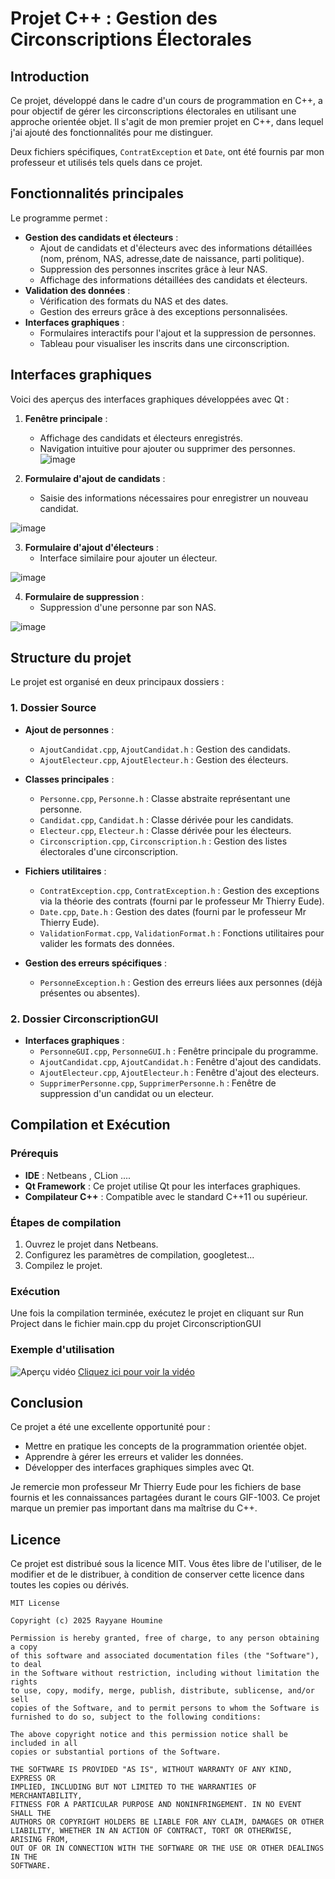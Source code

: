 # Projet C++ : Gestion des Circonscriptions Électorales

## Introduction

Ce projet, développé dans le cadre d'un cours de programmation en C++, a pour objectif de gérer les circonscriptions électorales en utilisant une approche orientée objet. Il s'agit de mon premier projet en C++, dans lequel j'ai ajouté des fonctionnalités pour me distinguer. 

Deux fichiers spécifiques, `ContratException` et `Date`, ont été fournis par mon professeur et utilisés tels quels dans ce projet.

## Fonctionnalités principales

Le programme permet :

- **Gestion des candidats et électeurs** :
  - Ajout de candidats et d'électeurs avec des informations détaillées (nom, prénom, NAS, adresse,date de naissance, parti politique).
  - Suppression des personnes inscrites grâce à leur NAS.
  - Affichage des informations détaillées des candidats et électeurs.
- **Validation des données** :
  - Vérification des formats du NAS et des dates.
  - Gestion des erreurs grâce à des exceptions personnalisées.
- **Interfaces graphiques** :
  - Formulaires interactifs pour l'ajout et la suppression de personnes.
  - Tableau pour visualiser les inscrits dans une circonscription.

## Interfaces graphiques

Voici des aperçus des interfaces graphiques développées avec Qt :

1. **Fenêtre principale** :
   - Affichage des candidats et électeurs enregistrés.
   - Navigation intuitive pour ajouter ou supprimer des personnes.
  ![image](https://github.com/user-attachments/assets/f41f9cd7-64fe-45c5-82f7-4872e25f1e19)

2. **Formulaire d'ajout de candidats** :
   - Saisie des informations nécessaires pour enregistrer un nouveau candidat.
     
![image](https://github.com/user-attachments/assets/626c8a6c-c3fb-48e7-a56d-c30b9a8c70fc)

3. **Formulaire d'ajout d'électeurs** :
   - Interface similaire pour ajouter un électeur.
   
![image](https://github.com/user-attachments/assets/2979e671-e094-40a3-bfd2-a54d642e2907)

4. **Formulaire de suppression** :
   - Suppression d'une personne par son NAS.
     
![image](https://github.com/user-attachments/assets/c6ce17e4-a99e-4f37-a606-d9e01d7859bb)


## Structure du projet

Le projet est organisé en deux principaux dossiers :

### 1. **Dossier Source**

- **Ajout de personnes** :
  - `AjoutCandidat.cpp`, `AjoutCandidat.h` : Gestion des candidats.
  - `AjoutElecteur.cpp`, `AjoutElecteur.h` : Gestion des électeurs.

- **Classes principales** :
  - `Personne.cpp`, `Personne.h` : Classe abstraite représentant une personne.
  - `Candidat.cpp`, `Candidat.h` : Classe dérivée pour les candidats.
  - `Electeur.cpp`, `Electeur.h` : Classe dérivée pour les électeurs.
  - `Circonscription.cpp`, `Circonscription.h` : Gestion des listes électorales d'une circonscription.

- **Fichiers utilitaires** :
  - `ContratException.cpp`, `ContratException.h` : Gestion des exceptions via la théorie des contrats (fourni par le professeur Mr Thierry Eude).
  - `Date.cpp`, `Date.h` : Gestion des dates (fourni par le professeur Mr Thierry Eude).
  - `ValidationFormat.cpp`, `ValidationFormat.h` : Fonctions utilitaires pour valider les formats des données.

- **Gestion des erreurs spécifiques** :
  - `PersonneException.h` : Gestion des erreurs liées aux personnes (déjà présentes ou absentes).

### 2. **Dossier CirconscriptionGUI**

- **Interfaces graphiques** :
  - `PersonneGUI.cpp`, `PersonneGUI.h` : Fenêtre principale du programme.
  - `AjoutCandidat.cpp`, `AjoutCandidat.h` : Fenêtre d'ajout des candidats.
  - `AjoutElecteur.cpp`, `AjoutElecteur.h` : Fenêtre d'ajout des electeurs.
  - `SupprimerPersonne.cpp`, `SupprimerPersonne.h` : Fenêtre de suppression d'un candidat ou un electeur.

## Compilation et Exécution

### Prérequis
- **IDE** : Netbeans , CLion ....
- **Qt Framework** : Ce projet utilise Qt pour les interfaces graphiques.
- **Compilateur C++** : Compatible avec le standard C++11 ou supérieur.

### Étapes de compilation

1. Ouvrez le projet dans Netbeans.
2. Configurez les paramètres de compilation, googletest...
3. Compilez le projet.

### Exécution

Une fois la compilation terminée, exécutez le projet en cliquant sur Run Project dans le fichier main.cpp du projet CirconscriptionGUI

### Exemple d'utilisation 
![Aperçu vidéo]("/home/etudiant/shared/Election.png")
[Cliquez ici pour voir la vidéo]("/home/etudiant/shared/Elections.mp4")


## Conclusion

Ce projet a été une excellente opportunité pour :

- Mettre en pratique les concepts de la programmation orientée objet.
- Apprendre à gérer les erreurs et valider les données.
- Développer des interfaces graphiques simples avec Qt.

Je remercie mon professeur Mr Thierry Eude pour les fichiers de base fournis et les connaissances partagées durant le cours GIF-1003. Ce projet marque un premier pas important dans ma maîtrise du C++.

## Licence

Ce projet est distribué sous la licence MIT. Vous êtes libre de l'utiliser, de le modifier et de le distribuer, à condition de conserver cette licence dans toutes les copies ou dérivés.

```text
MIT License

Copyright (c) 2025 Rayyane Houmine

Permission is hereby granted, free of charge, to any person obtaining a copy
of this software and associated documentation files (the "Software"), to deal
in the Software without restriction, including without limitation the rights
to use, copy, modify, merge, publish, distribute, sublicense, and/or sell
copies of the Software, and to permit persons to whom the Software is
furnished to do so, subject to the following conditions:

The above copyright notice and this permission notice shall be included in all
copies or substantial portions of the Software.

THE SOFTWARE IS PROVIDED "AS IS", WITHOUT WARRANTY OF ANY KIND, EXPRESS OR
IMPLIED, INCLUDING BUT NOT LIMITED TO THE WARRANTIES OF MERCHANTABILITY,
FITNESS FOR A PARTICULAR PURPOSE AND NONINFRINGEMENT. IN NO EVENT SHALL THE
AUTHORS OR COPYRIGHT HOLDERS BE LIABLE FOR ANY CLAIM, DAMAGES OR OTHER
LIABILITY, WHETHER IN AN ACTION OF CONTRACT, TORT OR OTHERWISE, ARISING FROM,
OUT OF OR IN CONNECTION WITH THE SOFTWARE OR THE USE OR OTHER DEALINGS IN THE
SOFTWARE.
```

